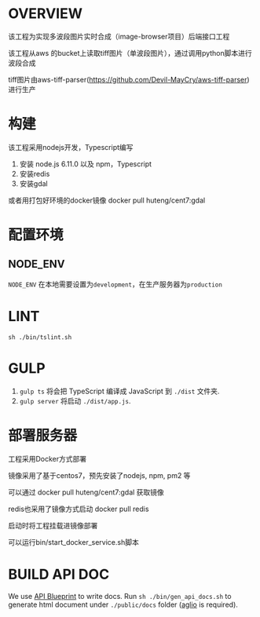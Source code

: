 # OVERVIEW

该工程为实现多波段图片实时合成（image-browser项目）后端接口工程

该工程从aws 的bucket上读取tiff图片（单波段图片），通过调用python脚本进行波段合成

tiff图片由aws-tiff-parser(https://github.com/Devil-MayCry/aws-tiff-parser)进行生产

# 构建

该工程采用nodejs开发，Typescript编写

1. 安装 node.js 6.11.0 以及 npm，Typescript
2. 安装redis
3. 安装gdal

或者用打包好环境的docker镜像
docker pull huteng/cent7:gdal 

# 配置环境

## NODE_ENV
`NODE_ENV` 在本地需要设置为`development`，在生产服务器为`production`

# LINT

`sh ./bin/tslint.sh`

# GULP

1. `gulp ts` 将会把 TypeScript 编译成 JavaScript 到 `./dist` 文件夹.
2. `gulp server` 将启动 `./dist/app.js`.

# 部署服务器

工程采用Docker方式部署

镜像采用了基于centos7，预先安装了nodejs, npm, pm2 等

可以通过
docker pull huteng/cent7:gdal 
获取镜像

redis也采用了镜像方式启动
docker pull redis

启动时将工程挂载进镜像部署

可以运行bin/start_docker_service.sh脚本

# BUILD API DOC

We use [API Blueprint](https://apiblueprint.org/) to write docs.
Run `sh ./bin/gen_api_docs.sh` to generate html document under `./public/docs` folder ([aglio](https://github.com/danielgtaylor/aglio) is required).
